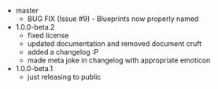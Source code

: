 - master
  - BUG FIX (Issue #9) - Blueprints now properly named
- 1.0.0-beta.2
  - fixed license
  - updated documentation and removed document cruft
  - added a changelog :P
  - made meta joke in changelog with appropriate emoticon
- 1.0.0-beta.1
  - just releasing to public